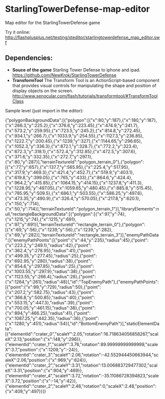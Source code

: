 # StarlingTowerDefense-map-editor
Map editor for the StarlingTowerDefense game

Try it online: http://flashplusplus.net/testing/steditor/starlingtowerdefense_map_editor.swf

## Dependencies:

  * **Souce of the game** Starling Tower Defense to iphone and ipad. https://github.com/NewKrok/StarlingTowerDefense
  * **TransformTool** The Transform Tool is an ActionScript-based component that provides visual controls for manipulating the shape and position of display objects on the screen. http://www.senocular.com/flash/tutorials/transformtool/#TransformToolClass

Sample level (just import in the editor):

{"polygonBackgroundData":[{"polygon":[{"x":80,"y":187},{"x":180,"y":187},{"x":266.3,"y":225.2},{"x":376.6,"y":223.45},{"x":474.9,"y":241.7},{"x":573.2,"y":259.95},{"x":723.5,"y":245.2},{"x":814.8,"y":272.45},{"x":934.1,"y":266.7},{"x":1033.9,"y":254.55},{"x":1127.3,"y":236.85},{"x":1222.7,"y":200.45},{"x":1239,"y":327},{"x":1144.65,"y":296.65},{"x":1052.3,"y":336.3},{"x":872.1,"y":328.7},{"x":772.2,"y":323.4},{"x":672.3,"y":318.1},{"x":572.4,"y":312.85},{"x":472.5,"y":307.6},{"x":371.6,"y":332.35},{"x":272.7,"y":297.1},{"x":80,"y":287}],"terrainTextureId":"polygon_terrain_0"},{"polygon":[{"x":77,"y":657},{"x":137.7,"y":565.95},{"x":225.4,"y":517.95},{"x":317.9,"y":469.3},{"x":421.4,"y":452.7},{"x":519.9,"y":403.1},{"x":619.8,"y":399.05},{"x":765,"y":433},{"x":864.6,"y":424.4},{"x":964.2,"y":415.85},{"x":1064.15,"y":414.15},{"x":1237.8,"y":411.3},{"x":1228.95,"y":497.05},{"x":1059.65,"y":480.45},{"x":885.8,"y":515.45},{"x":785.95,"y":509.5},{"x":686.1,"y":503.55},{"x":586.25,"y":497.6},{"x":473.35,"y":490.9},{"x":326.4,"y":570.05},{"x":217.8,"y":620.1},{"x":150,"y":714},{"x":50,"y":714}],"terrainTextureId":"polygon_terrain_1"}],"libraryElements":null,"rectangleBackgroundData":[{"polygon":[{"x":97,"y":74},{"x":1215,"y":74},{"x":1215,"y":691},{"x":97,"y":691}],"terrainTextureId":"rectangle_terrain_0"},{"polygon":[{"x":69,"y":56},{"x":1239,"y":56},{"x":1239,"y":282},{"x":69,"y":282}],"terrainTextureId":"rectangle_terrain_3"}],"enemyPathData":[{"enemyPathPoints":[{"point":{"x":44,"y":235},"radius":45},{"point":{"x":223.2,"y":249.1},"radius":42},{"point":{"x":362.4,"y":278.95},"radius":41},{"point":{"x":499.35,"y":277.45},"radius":25},{"point":{"x":692.95,"y":280},"radius":38},{"point":{"x":854.6,"y":297.85},"radius":25},{"point":{"x":1003.55,"y":297.9},"radius":38},{"point":{"x":1123.55,"y":266.4},"radius":28},{"point":{"x":1264,"y":261},"radius":48}],"id":"TopEnemyPath"},{"enemyPathPoints":[{"point":{"x":99,"y":729},"radius":50},{"point":{"x":207.2,"y":582.75},"radius":43},{"point":{"x":366.8,"y":500.85},"radius":40},{"point":{"x":553.15,"y":447.3},"radius":39},{"point":{"x":700.05,"y":461.15},"radius":38},{"point":{"x":894,"y":466.25},"radius":41},{"point":{"x":1087.25,"y":442.35},"radius":36},{"point":{"x":1280,"y":451},"radius":54}],"id":"BottomEnemyPath"}],"staticElementData":[{"elementId":"crater_0","scaleY":2.05,"rotation":16.718634056858267,"scaleX":2.13,"position":{"x":148,"y":296}},{"elementId":"crater_1","scaleY":3.76,"rotation":89.99999999999999,"scaleX":3.7,"position":{"x":1209,"y":-24}},{"elementId":"crater_3","scaleY":2.06,"rotation":-42.552944450663944,"scaleX":2.06,"position":{"x":969,"y":624}},{"elementId":"crater_2","scaleY":3.31,"rotation":13.006883729477302,"scaleX":3.31,"position":{"x":904,"y":469}},{"elementId":"crater_4","scaleY":3.72,"rotation":-35.11086728394823,"scaleX":3.72,"position":{"x":-14,"y":42}},{"elementId":"crater_2","scaleY":2.48,"rotation":0,"scaleX":2.48,"position":{"x":409,"y":497}}]}
